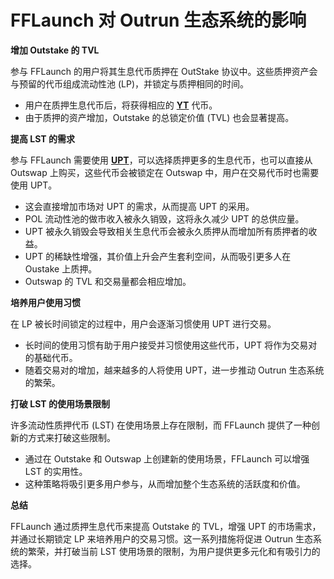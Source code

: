 # FFLaunch 对 Outrun 生态系统的影响

**增加 Outstake 的 TVL**

参与 FFLaunch 的用户将其生息代币质押在 OutStake 协议中。这些质押资产会与预留的代币组成流动性池 (LP)，并锁定与质押相同的时间。

* 用户在质押生息代币后，将获得相应的 [**YT**](https://outrun.gitbook.io/doc/v/zh/outstake/yield-tokenization/yt) 代币。
* 由于质押的资产增加，Outstake 的总锁定价值 (TVL) 也会显著提高。

**提高 LST 的需求**

参与 FFLaunch 需要使用 [**UPT**](../outstake/yield-tokenization/upt/)，可以选择质押更多的生息代币，也可以直接从 Outswap 上购买，这些代币会被锁定在 Outswap 中，用户在交易代币时也需要使用 UPT。

* 这会直接增加市场对 UPT 的需求，从而提高 UPT 的采用。
* POL 流动性池的做市收入被永久销毁，这将永久减少 UPT 的总供应量。
* UPT 被永久销毁会导致相关生息代币会被永久质押从而增加所有质押者的收益。
* UPT 的稀缺性增强，其价值上升会产生套利空间，从而吸引更多人在 Oustake 上质押。
* Outswap 的 TVL 和交易量都会相应增加。

**培养用户使用习惯**

在 LP 被长时间锁定的过程中，用户会逐渐习惯使用 UPT 进行交易。

* 长时间的使用习惯有助于用户接受并习惯使用这些代币，UPT 将作为交易对的基础代币。
* 随着交易对的增加，越来越多的人将使用 UPT，进一步推动 Outrun 生态系统的繁荣。

**打破 LST 的使用场景限制**

许多流动性质押代币 (LST) 在使用场景上存在限制，而 FFLaunch 提供了一种创新的方式来打破这些限制。

* 通过在 Outstake 和 Outswap 上创建新的使用场景，FFLaunch 可以增强 LST 的实用性。
* 这种策略将吸引更多用户参与，从而增加整个生态系统的活跃度和价值。

**总结**

FFLaunch 通过质押生息代币来提高 Outstake 的 TVL，增强 UPT 的市场需求，并通过长期锁定 LP 来培养用户的交易习惯。这一系列措施将促进 Outrun 生态系统的繁荣，并打破当前 LST 使用场景的限制，为用户提供更多元化和有吸引力的选择。
